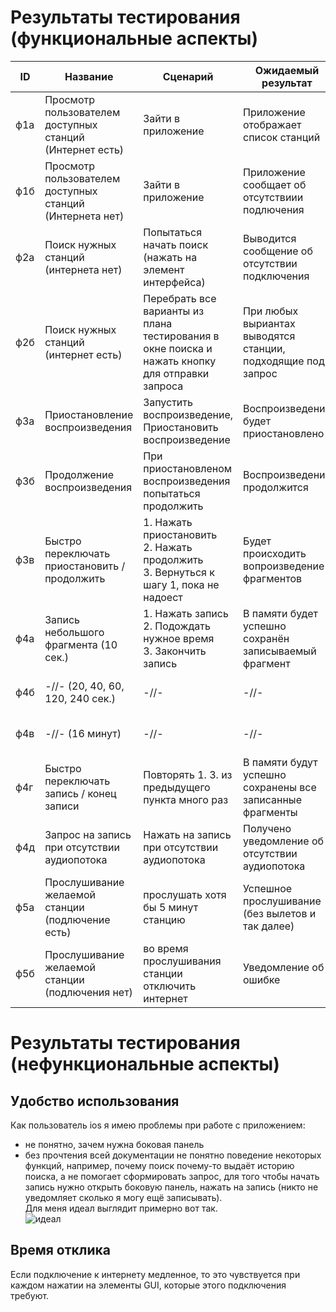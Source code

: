 # Результаты тестирования (функциональные аспекты)
| ID | Название | Сценарий | Ожидаемый результат | Фактический результат | Оценка |
|---|---|---|---|---|---|
| ф1а  | Просмотр пользователем доступных станций (Интернет есть) | Зайти в приложение | Приложение отображает список станций | Данные не получены | Тест не пройден |  
| ф1б  | Просмотр пользователем доступных станций (Интернета нет)  | Зайти в приложение | Приложение сообщает об отсутствиии подлючения | Уведомление получено | Тест пройден |  
| ф2а  | Поиск нужных станций (интернета нет)  | Попытаться начать поиск (нажать на элемент интерфейса) | Выводится сообщение об отсутствии подключения | Уведомление получено | Тест пройден |  
| ф2б  | Поиск нужных станций (интернет есть)  | Перебрать все варианты из плана тестирования в окне поиска и нажать кнопку для отправки запроса | При любых выриантах выводятся станции, подходящие под запрос  | Данные не получены | Тест не пройден |  
| ф3а  | Приостановление воспроизведения  | Запустить воспроизведение, Приостановить воспроизведение | Воспроизведение будет приостановлено  | Невозможножно проверить из-за пункта ф3б  | Тест не пройден |  
| ф3б  | Продолжение воспроизведения | При приостановленом воспроизведения попытаться продолжить | Воспроизведение продолжится  | Данные не получены  | Тест не пройден |  
| ф3в  | Быстро переключать приостановить / продолжить | 1. Нажать приостановить<br>   2. Нажать продолжить<br>  3. Вернуться к шагу 1, пока не надоест<br> | Будет происходить вопроизведение фрагментов |Данные не получены | Тест не пройден |  
| ф4а  | Запись небольшого фрагмента (10 cек.) | 1. Нажать запись<br>  2. Подождать нужное время<br>  3. Закончить запись<br>  | В памяти будет успешно сохранён записываемый фрагмент  | Из-за ф3б невозможно проверить | Тест не пройден |  
| ф4б  | -//- (20, 40, 60, 120, 240 сек.)  | -//- | -//- |  Из-за ф3б невозможно проверить | Тест не пройден |  
| ф4в  | -//- (16 минут) | -//-  | -//- | Из-за ф3б невозможно проверить | Тест не пройден |  
| ф4г  | Быстро переключать запись / конец записи  | Повторять 1. 3. из предыдущего пункта много раз | В памяти будут успешно сохранены все записанные фрагменты | Из-за ф3б невозможно проверить | Тест не пройден |   
| ф4д  | Запрос на запись при отсутствии аудиопотока  | Нажать на запись при отсутствии аудиопотока | Получено уведомление об отсутствии аудиопотока | Уведомление получено | Тест пройден |   
| ф5а  | Прослушивание желаемой станции (подлючение есть) | прослушать хотя бы 5 минут станцию | Успешное прослушивание (без вылетов и так далее) | Аудипоток не воспроизводится | Тест не пройден |  
| ф5б  | Прослушивание желаемой станции (подлючения нет) | во время прослушивания станции отключить интернет | Уведомление об ошибке | Получено уведомление об ошибке | Тест пройден |  

# Результаты тестирования (нефункциональные аспекты)
## Удобство использования  
Как пользователь ios я имею проблемы при работе с приложением:
* не понятно, зачем нужна боковая панель  
* без прочтения всей документации не понятно поведение некоторых функций, например, почему поиск почему-то выдаёт историю поиска, а не помогает сформировать запрос, для того чтобы начать запись нужно открыть боковую панель, нажать на запись (никто не уведомляет сколько я могу ещё записывать).  
Для меня идеал выглядит примерно вот так.  
![идеал](https://www.sketchappsources.com/resources/source-image/apple-music-app-template.png)
## Время отклика  
Если подключение к интернету медленное, то это чувствуется при каждом нажатии на элементы GUI, которые этого подключения требуют.

